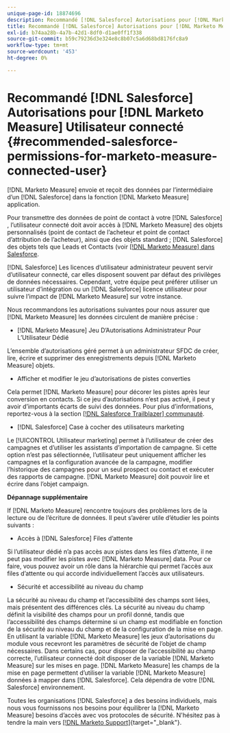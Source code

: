 ```yaml
---
unique-page-id: 18874696
description: Recommandé [!DNL Salesforce] Autorisations pour [!DNL Marketo Measure] Utilisateur connecté - [!DNL Marketo Measure] - Documentation du produit
title: Recommandé [!DNL Salesforce] Autorisations pour [!DNL Marketo Measure] Utilisateur connecté
exl-id: b74aa28b-4a7b-42d1-8df0-d1ae0ff1f338
source-git-commit: b59c79236d3e324e8c8b07c5a6d68bd8176fc8a9
workflow-type: tm+mt
source-wordcount: '453'
ht-degree: 0%

---
```


# Recommandé [!DNL Salesforce] Autorisations pour [!DNL Marketo Measure] Utilisateur connecté {#recommended-salesforce-permissions-for-marketo-measure-connected-user}

[!DNL Marketo Measure] envoie et reçoit des données par l’intermédiaire d’un [!DNL Salesforce] dans la fonction [!DNL Marketo Measure] application.

Pour transmettre des données de point de contact à votre [!DNL Salesforce] , l’utilisateur connecté doit avoir accès à [!DNL Marketo Measure] des objets personnalisés (point de contact de l’acheteur et point de contact d’attribution de l’acheteur), ainsi que des objets standard ; [!DNL Salesforce] des objets tels que Leads et Contacts (voir [[!DNL Marketo Measure] dans Salesforce](/help/configuration-and-setup/marketo-measure-and-salesforce/how-marketo-measure-and-salesforce-interact.md).

[!DNL Salesforce] Les licences d’utilisateur administrateur peuvent servir d’utilisateur connecté, car elles disposent souvent par défaut des privilèges de données nécessaires. Cependant, votre équipe peut préférer utiliser un utilisateur d’intégration ou un [!DNL Salesforce] licence utilisateur pour suivre l’impact de [!DNL Marketo Measure] sur votre instance.

Nous recommandons les autorisations suivantes pour nous assurer que [!DNL Marketo Measure] les données circulent de manière précise :

* [!DNL Marketo Measure] Jeu D’Autorisations Administrateur Pour L’Utilisateur Dédié

L’ensemble d’autorisations géré permet à un administrateur SFDC de créer, lire, écrire et supprimer des enregistrements depuis [!DNL Marketo Measure] objets.

* Afficher et modifier le jeu d’autorisations de pistes converties

Cela permet [!DNL Marketo Measure] pour décorer les pistes après leur conversion en contacts. Si ce jeu d’autorisations n’est pas activé, il peut y avoir d’importants écarts de suivi des données. Pour plus d’informations, reportez-vous à la section [[!DNL Salesforce Trailblazer] communauté](https://help.salesforce.com/articleView?id=leads_view_edit_converted.htm&amp;type=5).

* [!DNL Salesforce] Case à cocher des utilisateurs marketing

Le [!UICONTROL Utilisateur marketing] permet à l’utilisateur de créer des campagnes et d’utiliser les assistants d’importation de campagne. Si cette option n’est pas sélectionnée, l’utilisateur peut uniquement afficher les campagnes et la configuration avancée de la campagne, modifier l’historique des campagnes pour un seul prospect ou contact et exécuter des rapports de campagne. [!DNL Marketo Measure] doit pouvoir lire et écrire dans l’objet campaign.

**Dépannage supplémentaire**

If [!DNL Marketo Measure] rencontre toujours des problèmes lors de la lecture ou de l’écriture de données. Il peut s’avérer utile d’étudier les points suivants :

* Accès à [!DNL Salesforce] Files d’attente

Si l’utilisateur dédié n’a pas accès aux pistes dans les files d’attente, il ne peut pas modifier les pistes avec [!DNL Marketo Measure] data. Pour ce faire, vous pouvez avoir un rôle dans la hiérarchie qui permet l’accès aux files d’attente ou qui accorde individuellement l’accès aux utilisateurs.

* Sécurité et accessibilité au niveau du champ

La sécurité au niveau du champ et l’accessibilité des champs sont liées, mais présentent des différences clés. La sécurité au niveau du champ définit la visibilité des champs pour un profil donné, tandis que l’accessibilité des champs détermine si un champ est modifiable en fonction de la sécurité au niveau du champ et de la configuration de la mise en page. En utilisant la variable [!DNL Marketo Measure] les jeux d’autorisations du module vous recevront les paramètres de sécurité de l’objet de champ nécessaires. Dans certains cas, pour disposer de l’accessibilité au champ correcte, l’utilisateur connecté doit disposer de la variable [!DNL Marketo Measure] sur les mises en page. [!DNL Marketo Measure] les champs de la mise en page permettent d’utiliser la variable [!DNL Marketo Measure] données à mapper dans [!DNL Salesforce]. Cela dépendra de votre [!DNL Salesforce] environnement.

Toutes les organisations [!DNL Salesforce] a des besoins individuels, mais nous vous fournissons nos besoins pour équilibrer la [!DNL Marketo Measure] besoins d’accès avec vos protocoles de sécurité. N&#39;hésitez pas à tendre la main vers [[!DNL Marketo Support]](https://nation.marketo.com/t5/support/ct-p/Support){target="_blank"}.
